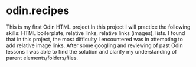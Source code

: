 # odin.recipes
This is my first Odin HTML project.In this project I will practice the following skills:
HTML boilerplate,
relative links,
relative links (images),
lists.
I found that in this project, the most difficulty I encountered was in attempting to add relative image links. After some googling and reviewing of past Odin lessons I was able to find the solution and clarify my understanding of parent elements/folders/files. 
